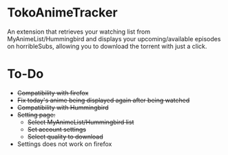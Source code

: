 # TokoAnimeTracker
An extension that retrieves your watching list from MyAnimeList/Hummingbird and displays your upcoming/available episodes on horribleSubs, allowing you to download the torrent with just a click.

# To-Do
+ ~~Compatibility with firefox~~
+ ~~Fix today's anime being displayed again after being watched~~
+ ~~Compatibility with Hummingbird~~
+ ~~Setting page:~~
	+ ~~Select MyAnimeList/Hummingbird list~~
	+ ~~Set account settings~~
	+ ~~Select quality to download~~
+ Settings does not work on firefox
